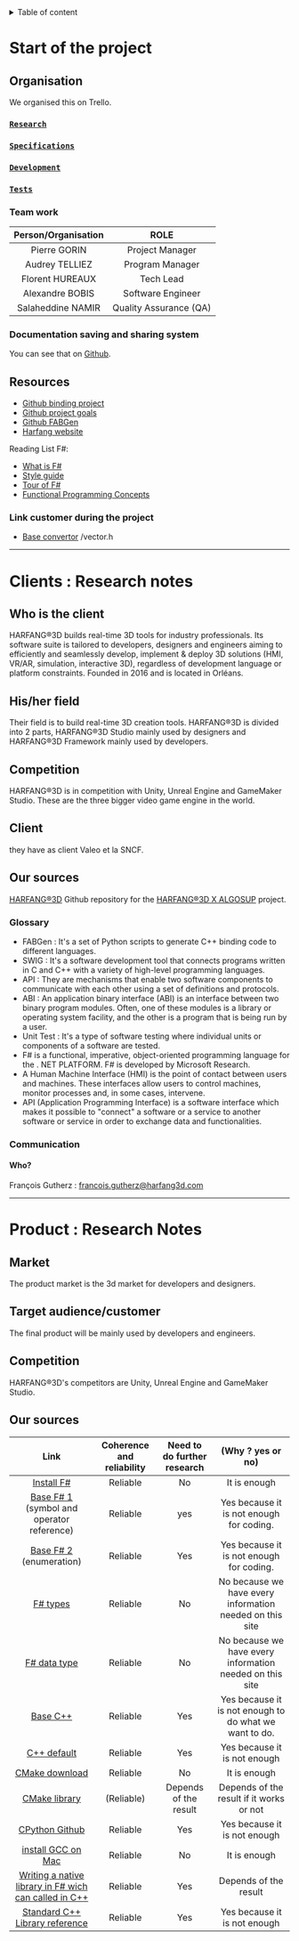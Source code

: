 <details>
<summary>Table of content</summary>

- [Start of the project](#start-of-the-project)
  - [Organisation](#organisation)
    - [`Research`](#research)
    - [`Specifications`](#specifications)
    - [`Development`](#development)
    - [`Tests`](#tests)
    - [Team work](#team-work)
    - [Documentation saving and sharing system](#documentation-saving-and-sharing-system)
  - [Resources](#resources)
    - [Link customer during the project](#link-customer-during-the-project)
- [Clients : Research notes](#clients--research-notes)
  - [Who is the client](#who-is-the-client)
  - [His/her field](#hisher-field)
  - [Competition](#competition)
  - [Client](#client)
  - [Our sources](#our-sources)
    - [Glossary](#glossary)
    - [Communication](#communication)
      - [Who?](#who)
- [Product : Research Notes](#product--research-notes)
  - [Market](#market)
  - [Target audience/customer](#target-audiencecustomer)
  - [Competition](#competition-1)
  - [Our sources](#our-sources-1)
</details>

# Start of the project

## Organisation

We organised this on Trello.
### [`Research`](https://trello.com/b/SSmTA8tX/research-tasks) 
### [`Specifications`](https://trello.com/b/NfldDbhp/specifications)
### [`Development`](https://trello.com/b/MmryR9Sn/dev)
### [`Tests`](https://trello.com/b/zXXlaN8F/tests)

### Team work

| Person/Organisation |   ROLE  |
| :----: | :-----: |
| Pierre GORIN      | Project Manager       |
| Audrey TELLIEZ    | Program Manager       |
| Florent HUREAUX   | Tech Lead             |
| Alexandre BOBIS   | Software Engineer     |
| Salaheddine NAMIR | Quality Assurance (QA)|

### Documentation saving and sharing system

You can see that on [Github](https://github.com/algosup/2022-2023-project-3-harfang3d-binding-Project-2-group).

## Resources

- [Github binding project](https://github.com/harfang3d/algosup-binding-project)
- [Github project goals](https://github.com/algosup/2022-2023-project-3-harfang3d-binding-Project-2-group)
- [Github FABGen](https://github.com/ejulien/FABGen)
- [Harfang website](https://www.harfang3d.com/en_US/)

Reading List F#:

- [What is F#](https://learn.microsoft.com/en-us/dotnet/fsharp/what-is-fsharp)
- [Style guide](https://learn.microsoft.com/en-us/dotnet/fsharp/style-guide/)
- [Tour of F#](https://learn.microsoft.com/en-us/dotnet/fsharp/tour)
- [Functional Programming Concepts](https://learn.microsoft.com/en-us/dotnet/fsharp/tutorials/functional-programming-concepts)

### Link customer during the project

- [Base convertor](https://github.com/jackdalton/vector-cpp/blob/master/src/vector.h) /vector.h

---------------------------------------------------------------------------------------

# Clients : Research notes

## Who is the client

HARFANG®3D builds real-time 3D tools for industry professionals. Its software suite is tailored to developers, designers and engineers aiming to efficiently and seamlessly develop, implement & deploy 3D solutions (HMI, VR/AR, simulation, interactive 3D), regardless of development language or platform constraints. Founded in 2016 and  is located in Orléans.

## His/her field

Their field is to build real-time 3D creation tools. HARFANG®3D is divided into 2 parts, HARFANG®3D Studio mainly used by designers and HARFANG®3D Framework mainly used by developers.

## Competition

HARFANG®3D is in competition with Unity, Unreal Engine and GameMaker Studio. These are the three bigger video game engine in the world.

## Client

they have as client Valeo et la SNCF.

## Our sources

[HARFANG®3D](https://www.harfang3d.com/en_US/)
Github repository for the [HARFANG®3D X ALGOSUP](https://github.com/harfang3d/algosup-binding-project) project.

### Glossary

- FABGen : It's a set of Python scripts to generate C++ binding code to different languages.
- SWIG : It's a software development tool that connects programs written in C and C++ with a variety of high-level programming languages.
- API : They are mechanisms that enable two software components to communicate with each other using a set of definitions and protocols.
- ABI : An application binary interface (ABI) is an interface between two binary program modules. Often, one of these modules is a library or operating system facility, and the other is a program that is being run by a user.
- Unit Test : It's a type of software testing where individual units or components of a software are tested.
- F# is a functional, imperative, object-oriented programming language for the . NET PLATFORM. F# is developed by Microsoft Research.
- A Human Machine Interface (HMI) is the point of contact between users and machines. These interfaces allow users to control machines, monitor processes and, in some cases, intervene.
- API (Application Programming Interface) is a software interface which makes it possible to "connect" a software or a service to another software or service in order to exchange data and functionalities.

### Communication

#### Who?

François Gutherz : francois.gutherz@harfang3d.com

---------------------------------------------------------------------------------------

# Product : Research Notes

## Market

The product market is the 3d market for developers and designers.

## Target audience/customer

The final product will be mainly used by developers and engineers.

## Competition

HARFANG®3D's competitors are Unity, Unreal Engine and GameMaker Studio.

## Our sources

|Link  |Coherence and reliability | Need to do further research |(Why ? yes or no) |
|:---:|:---:|:---:|:--:|
|[Install F#](https:///Documents/Specificationlearn.microsoft.com/en-us/dotnet/fsharp/get-started/install-fsharp)| Reliable | No | It is enough |
|[Base F# 1](https://learn.microsoft.com/en-us/dotnet/fsharp/language-reference/symbol-and-operator-reference/) (symbol and operator reference)| Reliable | yes | Yes because it is not enough for coding.|
|[Base F# 2](https://learn.microsoft.com/en-us/dotnet/fsharp/language-reference/enumerations) (enumeration)| Reliable | Yes | Yes because it is not enough for coding.|
|[F# types](https://docwiki.embarcadero.com/RADStudio/Sydney/en/Int8,_int16,_int32,_int64,_Unsigned_int64,_Extended_Integer_Types)| Reliable | No | No because we have every information needed on this site |
|[F# data type](https://www.tutorialspoint.com/fsharp/fsharp_data_types.htm)| Reliable | No |  No because we have every information needed on this site |
|[Base C++](https://learn.microsoft.com/fr-fr/cpp/cpp/basic-concepts-cpp?view=msvc-170)| Reliable | Yes | Yes because it is not enough to do what we want to do.|
|[C++ default](https://www.w3schools.com/cpp/default.asp)| Reliable | Yes | Yes because it is not enough |
|[CMake download](https://cmake.org/download/)| Reliable | No | It is enough |
|[CMake library](https://cmake.org/pipermail/cmake/2008-August/023194.html)| (Reliable) | Depends of the result | Depends of the result if it works or not|
|[CPython Github](https://github.com/python/cpython#using-python)| Reliable | Yes | Yes because it is not enough |
|[install GCC on Mac](https://discussions.apple.com/thread/8336714)| Reliable | No | It is enough |
|[Writing a native library in F# wich can called in C++](https://secanablog.wordpress.com/2020/02/01/writing-a-native-library-in-f-which-can-be-called-from-c/)| Reliable | Yes |  Depends of the result |
|[Standard C++ Library reference](https://cplusplus.com/reference/)| Reliable | Yes | Yes because it is not enough |
